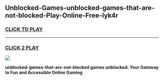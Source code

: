 
## Unblocked-Games-unblocked-games-that-are-not-blocked-Play-Online-Free-lyk4r
<h3>
<a href="https://premium76.site?title=unblocked-games-that-are-not-blocked&ref=26A">CLICK TO PLAY</a></h3>
<hr>

<h3>
<a href="https://premium76.site?title=unblocked-games-that-are-not-blocked&ref=26A">CLICK 2 PLAY</a>
  
</h3>

<a href="https://premium76.site?title=unblocked-games-that-are-not-blocked&ref=26A"><img src="https://clearcache.store/games.png"></a>


**unblocked-games-that-are-not-blocked games unblocked: Your Gateway to Fun and Accessible Online Gaming**
